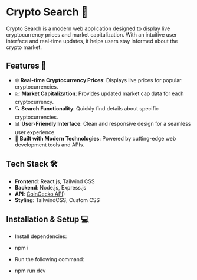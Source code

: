 # Crypto Search 🚀

Crypto Search is a modern web application designed to display live cryptocurrency prices and market capitalization. With an intuitive user interface and real-time updates, it helps users stay informed about the crypto market.

## Features 🎯

- 🌐 **Real-time Cryptocurrency Prices**: Displays live prices for popular cryptocurrencies.
- 💹 **Market Capitalization**: Provides updated market cap data for each cryptocurrency.
- 🔍 **Search Functionality**: Quickly find details about specific cryptocurrencies.
- 📊 **User-Friendly Interface**: Clean and responsive design for a seamless user experience.
- 🚀 **Built with Modern Technologies**: Powered by cutting-edge web development tools and APIs.

## Tech Stack 🛠️

- **Frontend**: React.js, Tailwind CSS
- **Backend**: Node.js, Express.js
- **API**: [CoinGecko API](https://www.coingecko.com/en/api))
- **Styling**: TailwindCSS, Custom CSS

## Installation & Setup 💻
- Install dependencies:
* npm i

- Run the following command:
* npm run dev

